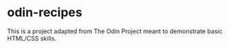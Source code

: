 # odin-recipes

This is a project adapted from The Odin Project meant to demonstrate
basic HTML/CSS skills. 